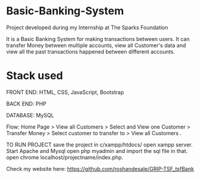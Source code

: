 # Basic-Banking-System

Project developed during my Internship at The Sparks Foundation

It is a Basic Banking System for making transactions between users. It can transfer Money between multiple accounts, view all Customer's data and view all the past transactions happened between different accounts.

# Stack used
FRONT END: HTML, CSS, JavaScript, Bootstrap

BACK END: PHP

DATABASE: MySQL

Flow: 
Home Page > View all Customers > Select and View one
Customer > Transfer Money > Select customer to transfer to >
View all Customers .

TO RUN PROJECT save the project in c/xampp/htdocs/ open xampp server. Start Apache and Mysql open php myadmin and import the sql file in that. open chrome localhost/projectname/index.php.

Check my website here: https://github.com/roshandesale/GRIP-TSF_tsfBank
